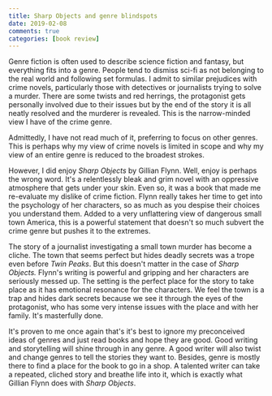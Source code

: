 ```yaml
---  
title: Sharp Objects and genre blindspots  
date: 2019-02-08 
comments: true  
categories: [book review]  
---  
```

Genre fiction is often used to describe science fiction and fantasy, but everything fits into a genre. People tend to dismiss sci-fi as not belonging to the real world and following set formulas. I admit to similar prejudices with crime novels, particularly those with detectives or journalists trying to solve a murder. There are some twists and red herrings, the protagonist gets personally involved due to their issues but by the end of the story it is all neatly resolved and the murderer is revealed. This is the narrow-minded view I have of the crime genre.  

Admittedly, I have not read much of it, preferring to focus on other genres. This is perhaps why my view of crime novels is limited in scope and why my view of an entire genre is reduced to the broadest strokes.   

However, I did enjoy *Sharp Objects* by Gillian Flynn. Well, enjoy is perhaps the wrong word. It's a relentlessly bleak and grim novel with an oppressive atmosphere that gets under your skin. Even so, it was a book that made me re-evaluate my dislike of crime fiction. Flynn really takes her time to get into the psychology of her characters, so as much as you despise their choices you understand them. Added to a very unflattering view of dangerous small town America, this is a powerful statement that doesn't so much subvert the crime genre but pushes it to the extremes.  

The story of a journalist investigating a small town murder has become a cliche. The town that seems perfect but hides deadly secrets was a trope even before *Twin Peaks*. But this doesn't matter in the case of *Sharp Objects.* Flynn's writing is powerful and gripping and her characters are seriously messed up. The setting is the perfect place for the story to take place as it has emotional resonance for the characters. We feel the town is a trap and hides dark secrets because we see it through the eyes of the protagonist, who has some very intense issues with the place and with her family. It's masterfully done.  <br />  

It's proven to me once again that's it's best to ignore my preconceived ideas of genres and just read books and hope they are good. Good writing and storytelling will shine through in any genre. A good writer will also twist and change genres to tell the stories they want to. Besides, genre is mostly there to find a place for the book to go in a shop. A talented writer can take a repeated, cliched story and breathe life into it, which is exactly what Gillian Flynn does with *Sharp Objects*.<br />  



<br />  
